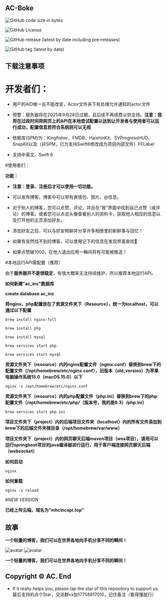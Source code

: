 AC-Boke
---------------

![GitHub code size in bytes](https://img.shields.io/github/languages/code-size/acincor/AC-Boke)

![GitHub License](https://img.shields.io/github/license/acincor/AC-Boke)

![GitHub release (latest by date including pre-releases)](https://img.shields.io/github/v/release/acincor/AC-Boke?include_prereleases)

![GitHub tag (latest by date)](https://img.shields.io/github/v/tag/acincor/AC-Boke.svg)

下载注意事项
---------------


# 开发者们：

- 用户的AID唯一且不能改变，Actor文件夹下有处理允许通知的actor文件

- 预警：服务器将在2025年9月28日过期，且后续不再续费以供支持。**注意：我将在过段时间将网页上的API在本地尝试配置以达到让开发者与使用者可以运行成功，配置信息若符合系统则可以无视**

- 依赖库(SPM)为：Kingfisher、FMDB、HaishinKit、SVProgressHUD、SnapKit以及（非SPM，已为支持Swift6修改成为项目内部文件）FFLabel

- 支持中英文、Swift 6

#使用者们：

**功能：**

- **注意：登录、注册后才可以使用一切功能。**

- 可以发布博客，博客中可以带有表情包、图片、@信息。

- 对于别人的博客，您可以点赞、评论，并且在“我”界面中找到自己点赞（或评论）的博客。或者您可以点击头像查看别人的资料卡，获取他人相应的信息以及打开他的主页添加好友。

- 添加好友之后，可以与好友畅聊并分享许多相册里的新鲜事与回忆！

- 如果有突然找不到的博客，可以使用记下的信息在发现界面查找🤩

- 如果点赞破1000，在他人退出应用一瞬间将有可能被推送！

#本地运行API需配置（推荐）

由于**服务器并不是很稳定**，有很大概率无法持续维护，所以推荐本地运行API。

**如何新建"ac_inc"数据库**

**create database ac_inc**

**将nginx、php配置放在了资源文件夹下（Resource），统一为localhost，可以通过以下配置**

```brew install nginx-full```

```brew install php```

```brew install mysql```

```brew services start php```

```brew services start mysql```

**资源文件夹下（resource）内的nginx配置文件（nginx.conf）替换到brew下的配置文件（/opt/homebrew/etc/nginx.conf），旧版本（old_version）为苹果电脑操作系统15.0（macOS 15.0）以下**

```nginx -s /opt/homebrew/etc/nginx.conf```

**资源文件夹下（resource）内的php配置文件（php.ini）替换到brew下的php 配置文件（/opt/homebrew/etc/php/（版本号，我的是8.3）/php.ini）**

```brew services start php.ini```

**项目文件夹下（project）内的后端项目文件夹（localhost）内的所有文件添加到brew下的后端文件夹根目录（/opt/homebrew/var/www）**

**项目文件夹下（project）内的网页聊天后端maven项目（wss项目），请用可以运行springboot项目的java编译器进行运行，用于客户端连接网页聊天后端（websocket）**

**如何启动**

```nginx```

**如何重载**

```nginx -s reload```

#*NEW VERSION*

**已经上传云端，域名为“mhcincapi.top”**

故事
---------------

**一个轻量的博客，我们可以在世界各地向手机分享不同的瞬间！**

![avatar](https://is1-ssl.mzstatic.com/image/thumb/PurpleSource221/v4/7b/6f/03/7b6f03ed-3bd0-5c61-81e6-336b68c823fd/dec3fb5e-cba1-4e67-80d2-6f26ca1ec103_Simulator_Screenshot_-_iPhone_14_Plus_-_2024-07-21_at_23.44.33.png/400x800bb.png)
![avatar](https://img.z4a.net/images/2025/08/13/Simulator-Screenshot---iPhone-16-Pro-Max---2025-08-13-at-21.15.34.png)


**一个轻量的博客，我们可以在世界各地向手机分享不同的瞬间！**

Copyright © AC.
End
-------

-  If it really helps you, please tap the star of this repository to support us.
    最后支持的点个Star，交流群vx加17758917010，记住备注（看得懂就行）
